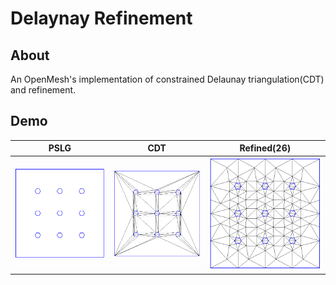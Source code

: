 # Delaynay Refinement

## About

An OpenMesh's implementation of constrained Delaunay triangulation(CDT) and refinement.

## Demo

|           PSLG           |           CDT            |        Refined(26)       |
|:------------------------:|:------------------------:|:------------------------:|
| ![img](data/hex.pslg.png?raw=true)  | ![img](data/hex.CDT.png?raw=true)  | ![img](data/hex.q26.png?raw=true)  |
